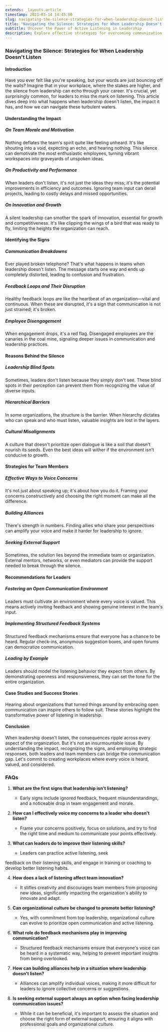 ```yaml
---
extends: _layouts.article
timestamp: 2023-03-14 14:45:00
slug: navigating-the-silence-strategies-for-when-leadership-doesnt-listen
title: "Navigating the Silence: Strategies for When Leadership Doesn't Listen"
subtitle: Uncover the Power of Active Listening in Leadership
description: Explore effective strategies for overcoming communication barriers when leadership doesn't listen, fostering a culture of innovation, engagement, and collaborative success.
---
```


### Navigating the Silence: Strategies for When Leadership Doesn't Listen

#### **Introduction**
Have you ever felt like you're speaking, but your words are just bouncing off the walls? Imagine that in your workplace, where the stakes are higher, and the silence from leadership can echo through your career. It's crucial, yet surprisingly common, for leaders to miss the mark on listening. This article dives deep into what happens when leadership doesn't listen, the impact it has, and how we can navigate these turbulent waters.

#### **Understanding the Impact**

##### **On Team Morale and Motivation**
Nothing deflates the team's spirit quite like feeling unheard. It's like shouting into a void, expecting an echo, and hearing nothing. This silence can demotivate the most enthusiastic employees, turning vibrant workspaces into graveyards of unspoken ideas.

##### **On Productivity and Performance**
When leaders don't listen, it's not just the ideas they miss; it's the potential improvements in efficiency and outcomes. Ignoring team input can derail projects, leading to costly delays and missed opportunities.

##### **On Innovation and Growth**
A silent leadership can smother the spark of innovation, essential for growth and competitiveness. It's like clipping the wings of a bird that was ready to fly, limiting the heights the organization can reach.

#### **Identifying the Signs**

##### **Communication Breakdowns**
Ever played broken telephone? That's what happens in teams when leadership doesn't listen. The message starts one way and ends up completely distorted, leading to confusion and frustration.

##### **Feedback Loops and Their Disruption**
Healthy feedback loops are like the heartbeat of an organization—vital and continuous. When these are disrupted, it's a sign that communication is not just strained; it's broken.

##### **Employee Disengagement**
When engagement drops, it's a red flag. Disengaged employees are the canaries in the coal mine, signaling deeper issues in communication and leadership practices.

#### **Reasons Behind the Silence**

##### **Leadership Blind Spots**
Sometimes, leaders don't listen because they simply don't see. These blind spots in their perception can prevent them from recognizing the value of diverse inputs.

##### **Hierarchical Barriers**
In some organizations, the structure is the barrier. When hierarchy dictates who can speak and who must listen, valuable insights are lost in the layers.

##### **Cultural Misalignments**
A culture that doesn't prioritize open dialogue is like a soil that doesn't nourish its seeds. Even the best ideas will wither if the environment isn't conducive to growth.

#### **Strategies for Team Members**

##### **Effective Ways to Voice Concerns**
It's not just about speaking up; it's about how you do it. Framing your concerns constructively and choosing the right moment can make all the difference.

##### **Building Alliances**
There's strength in numbers. Finding allies who share your perspectives can amplify your voice and make it harder for leadership to ignore.

##### **Seeking External Support**
Sometimes, the solution lies beyond the immediate team or organization. External mentors, networks, or even mediators can provide the support needed to break through the silence.

#### **Recommendations for Leaders**

##### **Fostering an Open Communication Environment**
Leaders must cultivate an environment where every voice is valued. This means actively inviting feedback and showing genuine interest in the team's input.

##### **Implementing Structured Feedback Systems**
Structured feedback mechanisms ensure that everyone has a chance to be heard. Regular check-ins, anonymous suggestion boxes, and open forums can democratize communication.

##### **Leading by Example**
Leaders should model the listening behavior they expect from others. By demonstrating openness and responsiveness, they can set the tone for the entire organization.

#### **Case Studies and Success Stories**
Hearing about organizations that turned things around by embracing open communication can inspire others to follow suit. These stories highlight the transformative power of listening in leadership.

#### **Conclusion**
When leadership doesn't listen, the consequences ripple across every aspect of the organization. But it's not an insurmountable issue. By understanding the impact, recognizing the signs, and employing strategic responses, both leaders and team members can bridge the communication gap. Let's commit to creating workplaces where every voice is heard, valued, and considered.

### FAQs

1. **What are the first signs that leadership isn't listening?**
   - Early signs include ignored feedback, frequent misunderstandings, and a noticeable drop in team engagement and morale.

2. **How can I effectively voice my concerns to a leader who doesn't listen?**
   - Frame your concerns positively, focus on solutions, and try to find the right time and medium to communicate your points effectively.

3. **What can leaders do to improve their listening skills?**
   - Leaders can practice active listening, seek

 feedback on their listening skills, and engage in training or coaching to develop better listening habits.

4. **How does a lack of listening affect team innovation?**
   - It stifles creativity and discourages team members from proposing new ideas, significantly impacting the organization's ability to innovate and adapt.

5. **Can organizational culture be changed to promote better listening?**
   - Yes, with commitment from top leadership, organizational culture can evolve to prioritize open communication and active listening.

6. **What role do feedback mechanisms play in improving communication?**
   - Structured feedback mechanisms ensure that everyone's voice can be heard in a systematic way, helping to prevent important insights from being overlooked.

7. **How can building alliances help in a situation where leadership doesn't listen?**
   - Alliances can amplify individual voices, making it more difficult for leaders to ignore collective concerns or suggestions.

8. **Is seeking external support always an option when facing leadership communication issues?**
   - While it can be beneficial, it's important to assess the situation and choose the right form of external support, ensuring it aligns with professional goals and organizational culture.

